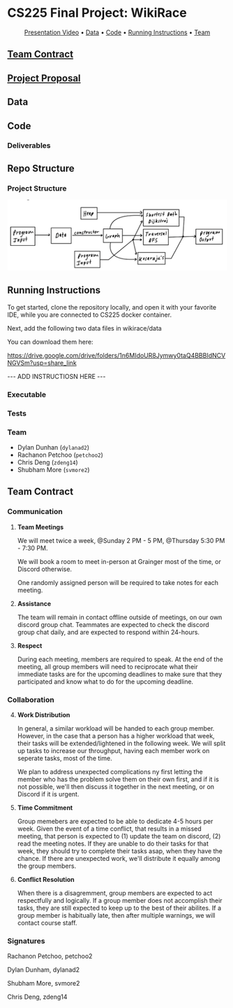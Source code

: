 # CS225 Final Project: WikiRace

<p align="center">
  <a href="#presentation-video">Presentation Video</a> •
  <a href="#data">Data</a> •
  <a href="#repo-structure">Code</a> •
  <a href="#running-instructions">Running Instructions</a> •
  <a href="#team">Team</a>
</p>



## [Team Contract](TeamContract.md)


## [Project Proposal](ProjectProposal.md)


## Data



## Code


### Deliverables

## Repo Structure

### Project Structure
<p align="center">
  <img src="./Documents/ProjectStructure.png" width="560"/>
</p>

## Running Instructions

To get started, clone the repository locally, and open it with your favorite IDE, while you are connected to CS225 docker container.

Next, add the following two data files in wikirace/data

You can download them here:

https://drive.google.com/drive/folders/1n6MIdoUR8Jymwy0taQ4BBBIdNCVNGVSm?usp=share_link

--- ADD INSTRUCTIOSN HERE ---


### Executable


### Tests


### Team

- Dylan Dunhan (`dylanad2`)
- Rachanon Petchoo (`petchoo2`)
- Chris Deng (`zdeng14`)
- Shubham More (`svmore2`)

## Team Contract

### Communication
1. **Team Meetings** 

    We will meet twice a week, @Sunday 2 PM - 5 PM, @Thursday 5:30 PM - 7:30 PM. 

    We will book a room to meet in-person at Grainger most of the time, or Discord otherwise.
    
    One randomly assigned person will be required to take notes for each meeting.

2. **Assistance** 

    The team will remain in contact offline outside of meetings, on our own discord group chat.
    Teammates are expected to check the discord group chat daily, and are expected to respond within 24-hours.

3. **Respect** 

    During each meeting, members are required to speak. At the end of the meeting, all group members will need to reciprocate what their immediate tasks are for the upcoming deadlines to make sure that they participated and know what to do for the upcoming deadline.

### Collaboration

4. **Work Distribution** 

    In general, a similar workload will be handed to each group member. However, in the case that a person has a higher workload that week, their tasks will be extended/lightened in the following week. We will split up tasks to increase our throughput, having each member work on seperate tasks, most of the time.
    
    We plan to address unexpected complications ny first letting the member who has the problem solve them on their own first, and if it is not possible, we'll then discuss it together in the next meeting, or on Discord if it is urgent.

5. **Time Commitment** 

    Group memebers are expected to be able to dedicate 4-5 hours per week. Given the event of a time conflict, that results in a missed meeting, that person is expected to (1) update the team on discord, (2) read the meeting notes. If they are unable to do their tasks for that week, they should try to complete their tasks asap, when they have the chance. If there are unexpected work, we'll distribute it equally among the group members.
 
6. **Conflict Resolution** 

    When there is a disagremment, group members are expected to act respectfully and logically. If a group member does not accomplish their tasks, they are still expected to keep up to the best of their abilites. If a group member is habitually late, then after multiple warnings, we will contact course staff.

### Signatures

Rachanon Petchoo, petchoo2

Dylan Dunham, dylanad2

Shubham More, svmore2

Chris Deng, zdeng14

